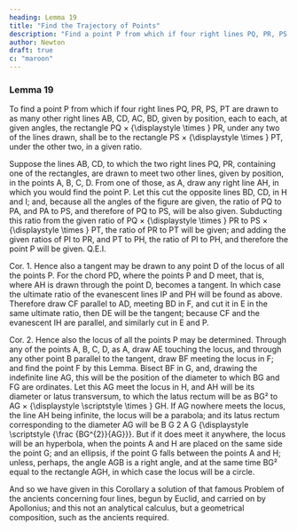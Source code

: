 ```yaml
---
heading: Lemma 19
title: "Find the Trajectory of Points"
description: "Find a point P from which if four right lines PQ, PR, PS, PT an  drawn to as many other right lines AB, CD, AC, BD"
author: Newton
draft: true
c: "maroon"
---
```




### Lemma 19


To find a point P from which if four right lines PQ, PR, PS, PT are drawn to as many other right lines AB, CD, AC, BD, given by position, each to each, at given angles, the rectangle PQ 
×
{\displaystyle \times } PR, under any two of the lines drawn, shall be to the rectangle PS 
×
{\displaystyle \times } PT, under the other two, in a given ratio.

Suppose the lines AB, CD, to which the two right lines PQ, PR, containing one of the rectangles, are drawn to meet two other lines, given by position, in the points A, B, C, D. From one of those, as A, draw any right line AH, in which you would find the point P. Let this cut the opposite lines BD, CD, in H and I; and, because all the angles of the figure are given, the ratio of PQ to PA, and PA to PS, and therefore of PQ to PS, will be also given. Subducting this ratio from the given ratio of PQ 
×
{\displaystyle \times } PR to PS 
×
{\displaystyle \times } PT, the ratio of PR to PT will be given; and adding the given ratios of PI to PR, and PT to PH, the ratio of PI to PH, and therefore the point P will be given.   Q.E.I.

Cor. 1. Hence also a tangent may be drawn to any point D of the locus of all the points P. For the chord PD, where the points P and D meet, that is, where AH is drawn through the point D, becomes a tangent. In which case the ultimate ratio of the evanescent lines IP and PH will be found as above. Therefore draw CF parallel to AD, meeting BD in F, and cut it in E in the same ultimate ratio, then DE will be the tangent; because CF and the evanescent IH are parallel, and similarly cut in E and P.

Cor. 2. Hence also the locus of all the points P may be determined. Through any of the points A, B, C, D, as A, draw AE touching the locus, and through any other point B parallel to the tangent, draw BF meeting the locus in F; and find the point F by this Lemma. Bisect BF in G, and, drawing the indefinite line AG, this will be the position of the diameter to which BG and FG are ordinates. Let this AG meet the locus in H, and AH will be its diameter or latus transversum, to which the latus rectum will be as BG² to AG 
×
{\displaystyle \scriptstyle \times } GH. If AG nowhere meets the locus, the line AH being infinite, the locus will be a parabola; and its latus rectum corresponding to the diameter AG will be 
B
G
2
A
G
{\displaystyle \scriptstyle {\frac {BG^{2}}{AG}}}. But if it does meet it anywhere, the locus will be an hyperbola, when the points A and H are placed on the same side the point G; and an ellipsis, if the point G falls between the points A and H; unless, perhaps, the angle AGB is a right angle, and at the same time BG² equal to the rectangle AGH, in which case the locus will be a circle.

And so we have given in this Corollary a solution of that famous Problem of the ancients concerning four lines, begun by Euclid, and carried on by Apollonius; and this not an analytical calculus, but a geometrical composition, such as the ancients required.




